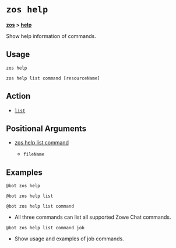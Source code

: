 # `zos help`

**[zos](.././zos) > [help](help)**

Show help information of commands.

## Usage

`zos help`

`zos help list command [resourceName]`

## Action

- [`list`](./list/list-article)

## Positional Arguments

- [zos help list command](./list/zos-help-list-command#positional-arguments)

    - `fileName`

## Examples

```
@bot zos help
```
```
@bot zos help list
```
```
@bot zos help list command
```
- All three commands can list all supported Zowe Chat commands.

```
@bot zos help list command job
```
- Show usage and examples of job commands.